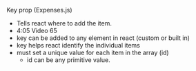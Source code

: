 Key prop (Expenses.js)
- Tells react where to add the item. 
- 4:05 Video 65
- key can be added to any element in react (custom or built in)
- key helps react identify the individual items
- must set a unique value for each item in the array (id)
  - id can be any primitive value. 